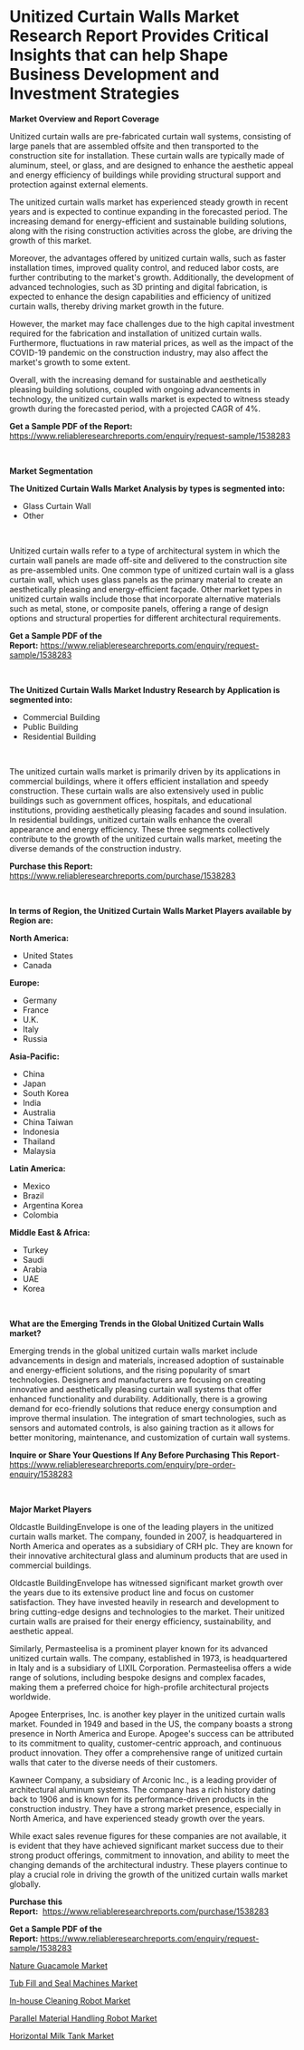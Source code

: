 <p><h1>Unitized Curtain Walls Market Research Report Provides Critical Insights that can help Shape Business Development and Investment Strategies</h1></p><p><strong>Market Overview and Report Coverage</strong></p>
<p><p>Unitized curtain walls are pre-fabricated curtain wall systems, consisting of large panels that are assembled offsite and then transported to the construction site for installation. These curtain walls are typically made of aluminum, steel, or glass, and are designed to enhance the aesthetic appeal and energy efficiency of buildings while providing structural support and protection against external elements.</p><p>The unitized curtain walls market has experienced steady growth in recent years and is expected to continue expanding in the forecasted period. The increasing demand for energy-efficient and sustainable building solutions, along with the rising construction activities across the globe, are driving the growth of this market.</p><p>Moreover, the advantages offered by unitized curtain walls, such as faster installation times, improved quality control, and reduced labor costs, are further contributing to the market's growth. Additionally, the development of advanced technologies, such as 3D printing and digital fabrication, is expected to enhance the design capabilities and efficiency of unitized curtain walls, thereby driving market growth in the future.</p><p>However, the market may face challenges due to the high capital investment required for the fabrication and installation of unitized curtain walls. Furthermore, fluctuations in raw material prices, as well as the impact of the COVID-19 pandemic on the construction industry, may also affect the market's growth to some extent.</p><p>Overall, with the increasing demand for sustainable and aesthetically pleasing building solutions, coupled with ongoing advancements in technology, the unitized curtain walls market is expected to witness steady growth during the forecasted period, with a projected CAGR of 4%.</p></p>
<p><strong>Get a Sample PDF of the Report:</strong> <a href="https://www.reliableresearchreports.com/enquiry/request-sample/1538283">https://www.reliableresearchreports.com/enquiry/request-sample/1538283</a></p>
<p>&nbsp;</p>
<p><strong>Market Segmentation</strong></p>
<p><strong>The Unitized Curtain Walls Market Analysis by types is segmented into:</strong></p>
<p><ul><li>Glass Curtain Wall</li><li>Other</li></ul></p>
<p>&nbsp;</p>
<p><p>Unitized curtain walls refer to a type of architectural system in which the curtain wall panels are made off-site and delivered to the construction site as pre-assembled units. One common type of unitized curtain wall is a glass curtain wall, which uses glass panels as the primary material to create an aesthetically pleasing and energy-efficient façade. Other market types in unitized curtain walls include those that incorporate alternative materials such as metal, stone, or composite panels, offering a range of design options and structural properties for different architectural requirements.</p></p>
<p><strong>Get a Sample PDF of the Report:</strong>&nbsp;<a href="https://www.reliableresearchreports.com/enquiry/request-sample/1538283">https://www.reliableresearchreports.com/enquiry/request-sample/1538283</a></p>
<p>&nbsp;</p>
<p><strong>The Unitized Curtain Walls Market Industry Research by Application is segmented into:</strong></p>
<p><ul><li>Commercial Building</li><li>Public Building</li><li>Residential Building</li></ul></p>
<p>&nbsp;</p>
<p><p>The unitized curtain walls market is primarily driven by its applications in commercial buildings, where it offers efficient installation and speedy construction. These curtain walls are also extensively used in public buildings such as government offices, hospitals, and educational institutions, providing aesthetically pleasing facades and sound insulation. In residential buildings, unitized curtain walls enhance the overall appearance and energy efficiency. These three segments collectively contribute to the growth of the unitized curtain walls market, meeting the diverse demands of the construction industry.</p></p>
<p><strong>Purchase this Report:</strong>&nbsp; <a href="https://www.reliableresearchreports.com/purchase/1538283">https://www.reliableresearchreports.com/purchase/1538283</a></p>
<p>&nbsp;</p>
<p><strong>In terms of Region, the Unitized Curtain Walls Market Players available by Region are:</strong></p>
<p>
    <p> <strong> North America: </strong>
        <ul>
            <li>United States</li>
            <li>Canada</li>
        </ul>
        </p> 
    <p> <strong> Europe: </strong>
        <ul>
            <li>Germany</li>
            <li>France</li>
            <li>U.K.</li>
            <li>Italy</li>
            <li>Russia</li>
        </ul>
        </p> 
    <p> <strong> Asia-Pacific: </strong>
        <ul>
            <li>China</li>
            <li>Japan</li>
            <li>South Korea</li>
            <li>India</li>
            <li>Australia</li>
            <li>China Taiwan</li>
            <li>Indonesia</li>
            <li>Thailand</li>
            <li>Malaysia</li>
        </ul>
        </p> 
    <p> <strong> Latin America: </strong>
        <ul>
            <li>Mexico</li>
            <li>Brazil</li>
            <li>Argentina Korea</li>
            <li>Colombia</li>
        </ul>
        </p> 
    <p> <strong> Middle East & Africa: </strong>
        <ul>
            <li>Turkey</li>
            <li>Saudi</li>
            <li>Arabia</li>
            <li>UAE</li>
            <li>Korea</li>
        </ul>
    </p>
    </p>
<p>&nbsp;</p>
<p><strong>What are the Emerging Trends in the Global Unitized Curtain Walls market?</strong></p>
<p><p>Emerging trends in the global unitized curtain walls market include advancements in design and materials, increased adoption of sustainable and energy-efficient solutions, and the rising popularity of smart technologies. Designers and manufacturers are focusing on creating innovative and aesthetically pleasing curtain wall systems that offer enhanced functionality and durability. Additionally, there is a growing demand for eco-friendly solutions that reduce energy consumption and improve thermal insulation. The integration of smart technologies, such as sensors and automated controls, is also gaining traction as it allows for better monitoring, maintenance, and customization of curtain wall systems.</p></p>
<p><strong>Inquire or Share Your Questions If Any Before Purchasing This Report</strong>- <a href="https://www.reliableresearchreports.com/enquiry/pre-order-enquiry/1538283">https://www.reliableresearchreports.com/enquiry/pre-order-enquiry/1538283</a></p>
<p>&nbsp;</p>
<p><strong>Major Market Players</strong></p>
<p><p>Oldcastle BuildingEnvelope is one of the leading players in the unitized curtain walls market. The company, founded in 2007, is headquartered in North America and operates as a subsidiary of CRH plc. They are known for their innovative architectural glass and aluminum products that are used in commercial buildings.</p><p>Oldcastle BuildingEnvelope has witnessed significant market growth over the years due to its extensive product line and focus on customer satisfaction. They have invested heavily in research and development to bring cutting-edge designs and technologies to the market. Their unitized curtain walls are praised for their energy efficiency, sustainability, and aesthetic appeal.</p><p>Similarly, Permasteelisa is a prominent player known for its advanced unitized curtain walls. The company, established in 1973, is headquartered in Italy and is a subsidiary of LIXIL Corporation. Permasteelisa offers a wide range of solutions, including bespoke designs and complex facades, making them a preferred choice for high-profile architectural projects worldwide.</p><p>Apogee Enterprises, Inc. is another key player in the unitized curtain walls market. Founded in 1949 and based in the US, the company boasts a strong presence in North America and Europe. Apogee's success can be attributed to its commitment to quality, customer-centric approach, and continuous product innovation. They offer a comprehensive range of unitized curtain walls that cater to the diverse needs of their customers.</p><p>Kawneer Company, a subsidiary of Arconic Inc., is a leading provider of architectural aluminum systems. The company has a rich history dating back to 1906 and is known for its performance-driven products in the construction industry. They have a strong market presence, especially in North America, and have experienced steady growth over the years.</p><p>While exact sales revenue figures for these companies are not available, it is evident that they have achieved significant market success due to their strong product offerings, commitment to innovation, and ability to meet the changing demands of the architectural industry. These players continue to play a crucial role in driving the growth of the unitized curtain walls market globally.</p></p>
<p><strong>Purchase this Report:</strong>&nbsp;&nbsp;<a href="https://www.reliableresearchreports.com/purchase/1538283">https://www.reliableresearchreports.com/purchase/1538283</a></p>
<p></p>
<p><strong>Get a Sample PDF of the Report:</strong>&nbsp;<a href="https://www.reliableresearchreports.com/enquiry/request-sample/1538283">https://www.reliableresearchreports.com/enquiry/request-sample/1538283</a></p>
<p><p><a href="https://medium.com/@evalynkoepp98698/nature-guacamole-market-insight-market-trends-growth-forecasted-from-2023-to-2030-bdb1776c5684">Nature Guacamole Market</a></p><p><a href="https://medium.com/@index.mill.peace/tub-fill-and-seal-machines-market-report-reveals-the-latest-trends-and-growth-opportunities-of-this-fdbf0d3bbae9">Tub Fill and Seal Machines Market</a></p><p><a href="https://medium.com/@read.code.store/in-house-cleaning-robot-market-competitive-analysis-market-trends-and-forecast-to-2030-af7e04317f20">In-house Cleaning Robot Market</a></p><p><a href="https://medium.com/@palm.quick.roof/parallel-material-handling-robot-market-size-and-market-trends-complete-industry-overview-2023-to-0272168004f4">Parallel Material Handling Robot Market</a></p><p><a href="https://medium.com/@there.mix.bring/horizontal-milk-tank-market-size-market-outlook-and-market-forecast-2023-to-2030-757e9bf39a63">Horizontal Milk Tank Market</a></p></p>